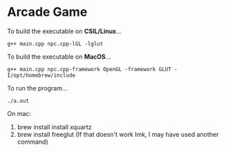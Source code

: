 # Arcade Game

To build the executable on **CSIL/Linux**...
```
g++ main.cpp npc.cpp-lGL -lglut
```

To build the executable on **MacOS**...
```
g++ main.cpp npc.cpp-framework OpenGL -framework GLUT -I/opt/homebrew/include
```


To run the program...
```
./a.out
```

On mac:
1) brew install install xquartz 
2) brew install freeglut (If that doesn't work lmk, I may have used another command)

